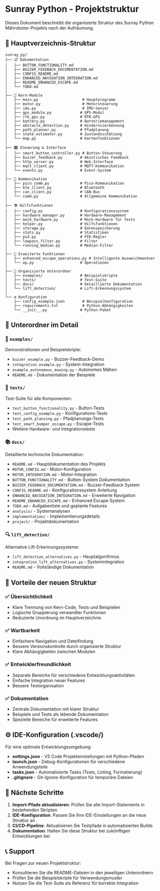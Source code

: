 # Sunray Python - Projektstruktur

Dieses Dokument beschreibt die organisierte Struktur des Sunray Python Mähroboter-Projekts nach der Aufräumung.

## 📁 Hauptverzeichnis-Struktur

```
sunray_py/
├── 📋 Dokumentation
│   ├── BUTTON_FUNCTIONALITY.md
│   ├── BUZZER_FEEDBACK_DOCUMENTATION.md
│   ├── CONFIG_README.md
│   ├── ENHANCED_NAVIGATION_INTEGRATION.md
│   ├── README_ENHANCED_ESCAPE.md
│   └── TODO.md
│
├── 🔧 Kern-Module
│   ├── main.py                    # Hauptprogramm
│   ├── motor.py                   # Motorsteuerung
│   ├── imu.py                     # IMU-Sensor
│   ├── gps_module.py             # GPS-Modul
│   ├── rtk_gps.py                # RTK-GPS
│   ├── battery.py                # Batteriemanagement
│   ├── obstacle_detection.py     # Hinderniserkennung
│   ├── path_planner.py           # Pfadplanung
│   ├── state_estimator.py        # Zustandsschätzung
│   └── map.py                    # Kartenfunktionen
│
├── 🎛️ Steuerung & Interface
│   ├── smart_button_controller.py # Button-Steuerung
│   ├── buzzer_feedback.py        # Akustisches Feedback
│   ├── http_server.py            # Web-Interface
│   ├── mqtt_client.py            # MQTT-Kommunikation
│   └── events.py                 # Event-System
│
├── 🔗 Kommunikation
│   ├── pico_comm.py              # Pico-Kommunikation
│   ├── ble_client.py             # Bluetooth
│   ├── can_client.py             # CAN-Bus
│   └── comm.py                   # Allgemeine Kommunikation
│
├── 🛠️ Hilfsfunktionen
│   ├── config.py                 # Konfigurationssystem
│   ├── hardware_manager.py       # Hardware-Management
│   ├── mock_hardware.py          # Mock-Hardware für Tests
│   ├── helper.py                 # Hilfsfunktionen
│   ├── storage.py                # Datenspeicherung
│   ├── stats.py                  # Statistiken
│   ├── pid.py                    # PID-Regler
│   ├── lowpass_filter.py         # Filter
│   └── running_median.py         # Median-Filter
│
├── 🚀 Erweiterte Funktionen
│   ├── enhanced_escape_operations.py # Intelligente Ausweichmanöver
│   └── op.py                     # Operationen
│
├── 📂 Organisierte Unterordner
│   ├── examples/                 # Beispielskripte
│   ├── tests/                    # Test-Suite
│   ├── docs/                     # Detaillierte Dokumentation
│   └── lift_detection/           # Lift-Erkennungssystem
│
└── ⚙️ Konfiguration
    ├── config_example.json        # Beispielkonfiguration
    ├── requirements.txt           # Python-Abhängigkeiten
    └── __init__.py               # Python-Paket
```

## 📂 Unterordner im Detail

### 🎯 `examples/`
Demonstrationen und Beispielskripte:
- `buzzer_example.py` - Buzzer-Feedback-Demo
- `integration_example.py` - System-Integration
- `example_autonomous_mowing.py` - Autonomes Mähen
- `README.md` - Dokumentation der Beispiele

### 🧪 `tests/`
Test-Suite für alle Komponenten:
- `test_button_functionality.py` - Button-Tests
- `test_config_example.py` - Konfigurations-Tests
- `test_path_planning.py` - Pfadplanungs-Tests
- `test_smart_bumper_escape.py` - Escape-Tests
- Weitere Hardware- und Integrationstests

### 📚 `docs/`
Detaillierte technische Dokumentation:
- `README.md` - Hauptdokumentation des Projekts
- `MOTOR_CONFIG.md` - Motor-Konfiguration
- `MOTOR_INTEGRATION.md` - Motor-Integration
- `BUTTON_FUNCTIONALITY.md` - Button-System Dokumentation
- `BUZZER_FEEDBACK_DOCUMENTATION.md` - Buzzer-Feedback System
- `CONFIG_README.md` - Konfigurationssystem Anleitung
- `ENHANCED_NAVIGATION_INTEGRATION.md` - Erweiterte Navigation
- `README_ENHANCED_ESCAPE.md` - Enhanced Escape System
- `TODO.md` - Aufgabenliste und geplante Features
- `analysis/` - Systemanalysen
- `implementation/` - Implementierungsdetails
- `project/` - Projektdokumentation

### 🔍 `lift_detection/`
Alternative Lift-Erkennungssysteme:
- `lift_detection_alternatives.py` - Hauptalgorithmus
- `integration_lift_alternatives.py` - Systemintegration
- `README.md` - Vollständige Dokumentation

## 🎯 Vorteile der neuen Struktur

### ✅ **Übersichtlichkeit**
- Klare Trennung von Kern-Code, Tests und Beispielen
- Logische Gruppierung verwandter Funktionen
- Reduzierte Unordnung im Hauptverzeichnis

### ✅ **Wartbarkeit**
- Einfachere Navigation und Dateifindung
- Bessere Versionskontrolle durch organisierte Struktur
- Klare Abhängigkeiten zwischen Modulen

### ✅ **Entwicklerfreundlichkeit**
- Separate Bereiche für verschiedene Entwicklungsaktivitäten
- Einfache Integration neuer Features
- Bessere Testorganisation

### ✅ **Dokumentation**
- Zentrale Dokumentation mit klarer Struktur
- Beispiele und Tests als lebende Dokumentation
- Spezielle Bereiche für erweiterte Features

## ⚙️ IDE-Konfiguration (.vscode/)

Für eine optimale Entwicklungsumgebung:
- **settings.json** - VS Code Projekteinstellungen mit Python-Pfaden
- **launch.json** - Debug-Konfigurationen für verschiedene Anwendungsteile
- **tasks.json** - Automatisierte Tasks (Tests, Linting, Formatierung)
- **.gitignore** - Git-Ignore-Konfiguration für temporäre Dateien

## 🚀 Nächste Schritte

1. **Import-Pfade aktualisieren**: Prüfen Sie alle Import-Statements in bestehenden Skripten
2. **IDE-Konfiguration**: Passen Sie Ihre IDE-Einstellungen an die neue Struktur an
3. **CI/CD-Pipeline**: Aktualisieren Sie Testpfade in automatisierten Builds
4. **Dokumentation**: Halten Sie diese Struktur bei zukünftigen Entwicklungen bei

## 📞 Support

Bei Fragen zur neuen Projektstruktur:
- Konsultieren Sie die README-Dateien in den jeweiligen Unterordnern
- Prüfen Sie die Beispielskripte für Verwendungsmuster
- Nutzen Sie die Test-Suite als Referenz für korrekte Integration